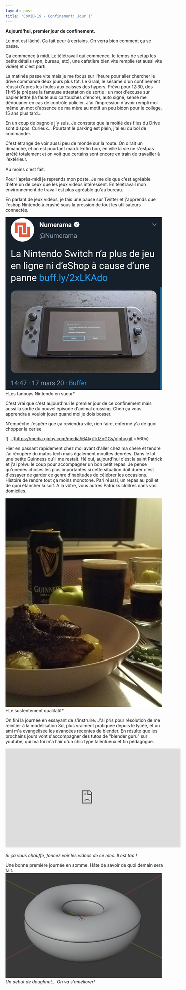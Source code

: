 ```yaml
---
layout: post
title: "CoViD-19 - Confinement: Jour 1"
---
```


**Aujourd'hui, premier jour de confinement.**

Le mot est lâché. Ça fait peur à certains. On verra bien comment ça se passe.

Ça commence à midi. Le télétravail qui commence, le temps de setup les petits détails (vpn, bureau, etc), une cafetière bien vite remplie (et aussi vite vidée) et c'est parti.

La matinée passe vite mais je me focus sur l'heure pour aller chercher le drive commandé deux jours plus tôt. Le Graal, le sésame d'un confinement réussi d'après les foules aux caisses des hypers. Prévu pour 12:30, dès 11:45 je prépare la fameuse attestation de sortie : un mot d'excuse sur papier lettre (la faute aux cartouches d'encre), auto signé, sensé me dédouaner en cas de contrôle policier. J'ai l'impression d'avoir rempli moi même un mot d'absence de ma mère au motif un peu bidon pour le collège, 15 ans plus tard...

En un coup de bagnole j'y suis. Je constate que la moitié des files du Drive sont dispos. Curieux... Pourtant le parking est plein, j'ai eu du bol de commander.

C'est étrange de voir aussi peu de monde sur la route. On dirait un dimanche, et on est pourtant mardi. Enfin bon, en ville la vie ne s'estpas arrêté totalement et on voit que certains sont encore en train de travailler à l'extérieur.

Au moins c'est fait.

Pour l'après-midi je reprends mon poste. Je me dis que c'est agréable d'être un de ceux que les jeux vidéos intéressent. En télétravail mon environnement de travail est plus agréable qu'au bureau.

En parlant de jeux vidéos, je fais une pause sur Twitter et j'apprends que l'eshop Nintendo à crashé sous la pression de tout les utilisateurs connectés. 

<img src="/images/eshop.jpg" width="500">
*Les fanboys Nintendo en sueur*


C'est vrai que c'est aujourd'hui le premier jour de ce confinement mais aussi la sortie du nouvel épisode d'animal crossing. Cheh ça vous apprendra à vouloir jouer quand moi je dois bosser.

N'empêche j'espère que ça reviendra vite, rien faire, enfermé y'a de quoi chopper la cerise

![...](https://media.giphy.com/media/i64kgTkIZoGGs/giphy.gif  =560x)


Hier en passant rapidement chez moi avant d'aller chez ma chère et tendre j'ai récupéré du matos tech mais également moultes denrées. Dans le lot une petite Guinness qu'il me restait. Hé oui, aujourd'hui c'est la saint Patrick et j'ai prévu le coup pour accompagner un bon petit repas. Je pense qu'unedes choses les plus importantes si cette situation doit durer c'est d'essayer de garder ce genre d'habitudes de célébrer les occasions. Histoire de rendre tout ça moins monotone. Pari réussi, un repas au poil et de quoi étancher la soif. A la vôtre, vous autres Patricks cloîtrés dans vos domiciles.

<img src="/images/guinness.jpg" width="500">
*Le sustentement qualitatif*


On fini la journée en essayant de s'instruire.
J'ai pris pour résolution de me reinitier à la modélisation 3d, plus vraiment pratiquée depuis le lycée, et un ami m'a evangelisée les avancées récentes de blender.
En résulte que les prochains jours vont s'accompagner des tutos de "blender guru" sur youtube, qui ma foi m'a l'air d'un chic type talentueux et fin pédagogue.

<iframe width="560" height="315" src="https://www.youtube.com/embed/TPrnSACiTJ4" frameborder="0" allow="autoplay; encrypted-media" allowfullscreen></iframe>

*Si ça vous chauffe, foncez voir les videos de ce mec. Il est top !*

Une bonne première journée en somme. Hâte de savoir de quoi demain sera fait.
<img src="/images/doughnut.PNG" width="500">
*Un début de doughnut... On va s'améliorer!*

